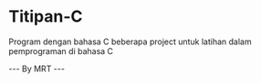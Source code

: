 # Titipan-C
Program dengan bahasa C
beberapa project untuk latihan dalam pemprograman di bahasa C

--- By MRT ---
